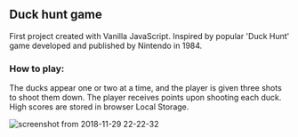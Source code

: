 ## Duck hunt game
First project created with Vanilla JavaScript. Inspired by popular 'Duck Hunt' game
developed and published by Nintendo in 1984.

### How to play:
The ducks appear one or two at a time, and the player is given three shots to shoot them down. 
The player receives points upon shooting each duck. High scores are stored in browser Local Storage.

![screenshot from 2018-11-29 22-22-32](https://user-images.githubusercontent.com/34944174/49252839-5f060f00-f425-11e8-8900-7f4015c27e19.png)
